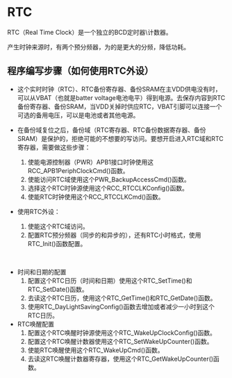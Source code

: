 # RTC

RTC（Real Time Clock）是一个独立的BCD定时器\计数器。

产生时钟来源时，有两个预分频器，为的是更大的分频，降低功耗。

## 程序编写步骤（如何使用RTC外设）

- 这个实时时钟（RTC）、RTC备份寄存器、备份SRAM在主VDD供电没有时，可以从VBAT（也就是batter voltage电池电平）得到电源。去保存内容到RTC备份寄存器、备份SRAM，当VDD关掉时供应RTC，VBAT引脚可以连接一个可选的备用电压，可以是电池或者其他电源。



- 在备份域复位之后，备份域（RTC寄存器、RTC备份数据寄存器、备份SRAM）是保护的，拒绝可能的不想要的写访问。要想开启进入RTC域和RTC寄存器，需要做这些步骤：
  1. 使能电源控制器（PWR）APB1接口时钟使用这RCC_APB1PeriphClockCmd()函数。
  2. 使能访问RTC域使用这个PWR_BackupAccessCmd()函数。
  3. 选择这个RTC时钟源使用这个RCC_RTCCLKConfig()函数。
  4. 使能RTC时钟使用这个RCC_RTCCLKCmd()函数。	



- 使用RTC外设：
  1. 使能这个RTC域访问。
  2. 配置RTC预分频器（同步的和异步的），还有RTC小时格式，使用RTC_Init()函数配置。

​	

- 时间和日期的配置
  1. 配置这个RTC日历（时间和日期）使用这个RTC_SetTime()和RTC_SetDate()函数。
  2. 去读这个RTC日历，使用这个RTC_GetTime()和RTC_GetDate()函数。
  3. 使用RTC_DayLightSavingConfig()函数去增加或者减少一小时到这个RTC日历。
- RTC唤醒配置
  1. 配置这个RTC唤醒时钟源使用这个RTC_WakeUpClockConfig()函数。
  2. 配置这个RTC唤醒计数器使用这个RTC_SetWakeUpCounter()函数。
  3. 使能RTC唤醒使用这个RTC_WakeUpCmd()函数。
  4. 去读这RTC唤醒计数器寄存器，使用这个RTC_GetWakeUpCounter()函数。